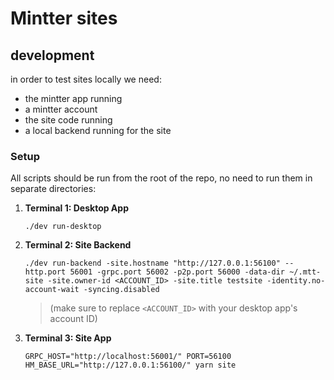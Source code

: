 # Mintter sites

## development

in order to test sites locally we need:

- the mintter app running
- a mintter account
- the site code running
- a local backend running for the site

### Setup

All scripts should be run from the root of the repo, no need to run them in
separate directories:

1. **Terminal 1: Desktop App**
   ```shell
   ./dev run-desktop
   ```
1. **Terminal 2: Site Backend**

   ```shell
   ./dev run-backend -site.hostname "http://127.0.0.1:56100" --http.port 56001 -grpc.port 56002 -p2p.port 56000 -data-dir ~/.mtt-site -site.owner-id <ACCOUNT_ID> -site.title testsite -identity.no-account-wait -syncing.disabled
   ```

   > (make sure to replace `<ACCOUNT_ID>` with your desktop app's account ID)

1. **Terminal 3: Site App**
   ```shell
   GRPC_HOST="http://localhost:56001/" PORT=56100 HM_BASE_URL="http://127.0.0.1:56100/" yarn site
   ```
